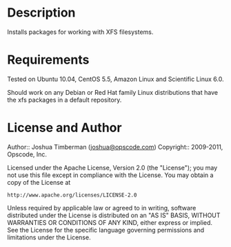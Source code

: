Description
====

Installs packages for working with XFS filesystems.

Requirements
====

Tested on Ubuntu 10.04, CentOS 5.5, Amazon Linux and Scientific Linux 6.0.

Should work on any Debian or Red Hat family Linux distributions that
have the xfs packages in a default repository.

License and Author
====

Author:: Joshua Timberman (<joshua@opscode.com>)
Copyright:: 2009-2011, Opscode, Inc.

Licensed under the Apache License, Version 2.0 (the "License");
you may not use this file except in compliance with the License.
You may obtain a copy of the License at

    http://www.apache.org/licenses/LICENSE-2.0

Unless required by applicable law or agreed to in writing, software
distributed under the License is distributed on an "AS IS" BASIS,
WITHOUT WARRANTIES OR CONDITIONS OF ANY KIND, either express or implied.
See the License for the specific language governing permissions and
limitations under the License.
